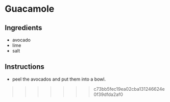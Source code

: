 # Guacamole
## Ingredients
* avocado
* lime
* salt
## Instructions
* peel the avocados and put them into a bowl.

>>>>>>> c73bb5fec19ea02cba131246624e0f39dfda2af0
